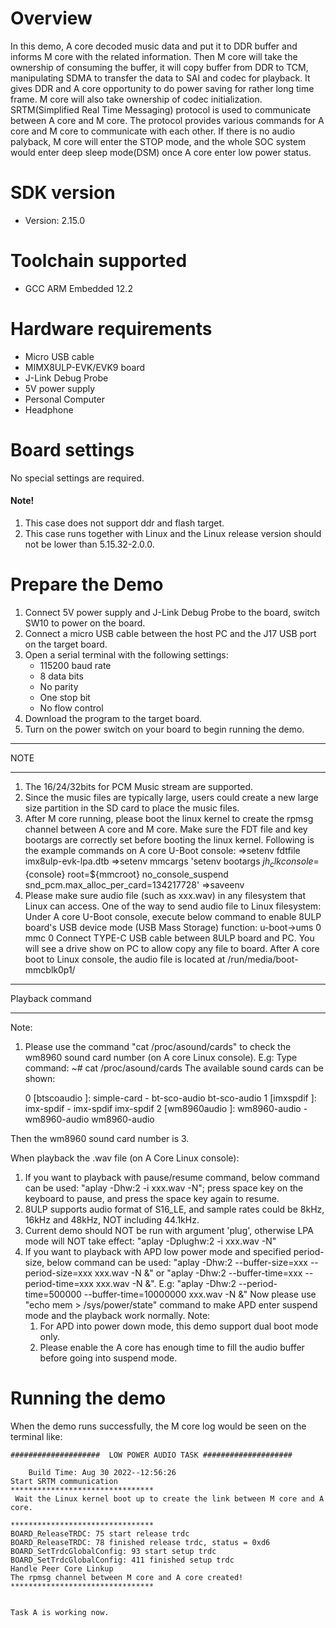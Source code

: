 Overview
========
In this demo, A core decoded music data and put it to DDR buffer and informs M core with the related information. 
Then M core will take the ownership of consuming the buffer, it will copy buffer from DDR to TCM, manipulating SDMA to transfer the data to SAI and codec for playback. 
It gives DDR and A core opportunity to do power saving for rather long time frame. M core will also take ownership of codec initialization.
SRTM(Simplified Real Time Messaging) protocol is used to communicate between A core and M core. 
The protocol provides various commands for A core and M core to communicate with each other. 
If there is no audio palyback, M core will enter the STOP mode, and the whole SOC system would enter deep sleep mode(DSM) once A core enter low power status.

SDK version
===========
- Version: 2.15.0

Toolchain supported
===================
- GCC ARM Embedded  12.2

Hardware requirements
=====================
- Micro USB cable
- MIMX8ULP-EVK/EVK9 board
- J-Link Debug Probe
- 5V power supply
- Personal Computer
- Headphone

Board settings
==============
No special settings are required.

#### Note! ####
1.  This case does not support ddr and flash target. 
2.  This case runs together with Linux and the Linux release version should not be lower than 5.15.32-2.0.0.

Prepare the Demo
================
1.  Connect 5V power supply and J-Link Debug Probe to the board, switch SW10 to power on the board.
2.  Connect a micro USB cable between the host PC and the J17 USB port on the target board.
3.  Open a serial terminal with the following settings:
    - 115200 baud rate
    - 8 data bits
    - No parity
    - One stop bit
    - No flow control
4.  Download the program to the target board.
5.  Turn on the power switch on your board to begin running the demo.

******************
NOTE
******************
1.  The 16/24/32bits for PCM Music stream are supported.
2.  Since the music files are typically large, users could create a new large size partition in the SD card to place the music files.
3.  After M core running, please boot the linux kernel to create the rpmsg channel between A core and M core.
    Make sure the FDT file and key bootargs are correctly set before booting the linux kernel. Following is the example commands on A core U-Boot console:
      =>setenv fdtfile imx8ulp-evk-lpa.dtb
      =>setenv mmcargs 'setenv bootargs ${jh_clk} console=${console} root=${mmcroot} no_console_suspend snd_pcm.max_alloc_per_card=134217728'
      =>saveenv
4.  Please make sure audio file (such as xxx.wav) in any filesystem that Linux can access.
    One of the way to send audio file to Linux filesystem:
    Under A core U-Boot console, execute below command to enable 8ULP board's USB device mode (USB Mass Storage) function:
      u-boot->ums 0 mmc 0
    Connect TYPE-C USB cable between 8ULP board and PC. You will see a drive show on PC to allow copy any file to board.
    After A core boot to Linux console, the audio file is located at /run/media/boot-mmcblk0p1/

******************
Playback command
******************
Note:
1. Please use the command "cat /proc/asound/cards" to check the wm8960 sound card number (on A core Linux console).
E.g: Type command:
        ~# cat /proc/asound/cards
     The available sound cards can be shown:

     0 [btscoaudio     ]: simple-card - bt-sco-audio
                          bt-sco-audio
     1 [imxspdif       ]: imx-spdif - imx-spdif
                          imx-spdif
     2 [wm8960audio    ]: wm8960-audio - wm8960-audio
                          wm8960-audio

Then the wm8960 sound card number is 3.

When playback the .wav file (on A Core Linux console):
1.  If you want to playback with pause/resume command, below command can be used:
      "aplay -Dhw:2 -i xxx.wav -N";
    press space key on the keyboard to pause, and press the space key again to resume.
2.  8ULP supports audio format of S16_LE, and sample rates could be 8kHz, 16kHz and 48kHz, NOT including 44.1kHz.
3.  Current demo should NOT be run with argument 'plug', otherwise LPA mode will NOT take effect:
      "aplay -Dplughw:2 -i xxx.wav -N"
4.  If you want to playback with APD low power mode and specified period-size, below command can be used:
      "aplay -Dhw:2 --buffer-size=xxx --period-size=xxx xxx.wav -N &" or
      "aplay -Dhw:2 --buffer-time=xxx --period-time=xxx xxx.wav -N &".
    E.g: "aplay -Dhw:2 --period-time=500000 --buffer-time=10000000 xxx.wav -N &"
    Now please use "echo mem > /sys/power/state" command to make APD enter suspend mode and the playback work normally.
    Note:
	 1. For APD into power down mode, this demo support dual boot mode only.
	 2. Please enable the A core has enough time to fill the audio buffer before going into suspend mode.

Running the demo
================
When the demo runs successfully, the M core log would be seen on the terminal like:
~~~~~~~~~~~~~~~~~~~~~~~~~~~~~~~~~~~~~~~~~~~~~~~~~~~~~~~~~~~~~~~~~~~~~~
####################  LOW POWER AUDIO TASK ####################

    Build Time: Aug 30 2022--12:56:26
Start SRTM communication
********************************
 Wait the Linux kernel boot up to create the link between M core and A core.

********************************
BOARD_ReleaseTRDC: 75 start release trdc
BOARD_ReleaseTRDC: 78 finished release trdc, status = 0xd6
BOARD_SetTrdcGlobalConfig: 93 start setup trdc
BOARD_SetTrdcGlobalConfig: 411 finished setup trdc
Handle Peer Core Linkup
The rpmsg channel between M core and A core created!
********************************


Task A is working now.



